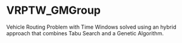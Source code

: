 # VRPTW_GMGroup

Vehicle Routing Problem with Time Windows solved using an hybrid approach that combines Tabu Search and a Genetic Algorithm.


